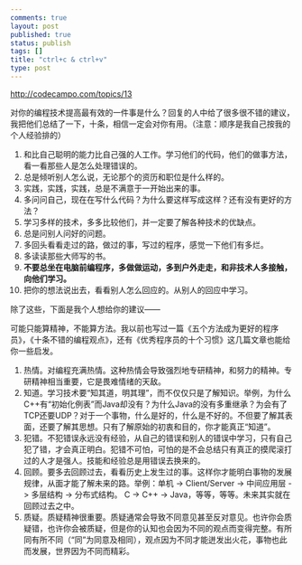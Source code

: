 ```yaml
--- 
comments: true
layout: post
published: true
status: publish
tags: []
title: "ctrl+c & ctrl+v"
type: post
---
```

<a href="http://codecampo.com/topics/13">http://codecampo.com/topics/13</a>

对你的编程技术提高最有效的一件事是什么？回复的人中给了很多很不错的建议，我把他们总结了一下，十条，相信一定会对你有用。（注意：顺序是我自己按我的个人经验排的）
<ol>
<li>和比自己聪明的能力比自己强的人工作。学习他们的代码，他们的做事方法，看一看那些人是怎么处理错误的。</li>
	<li>总是倾听别人怎么说，无论那个的资历和职位是什么样的。</li>
	<li>实践，实践，实践，总是不满意于一开始出来的事。</li>
	<li>多问问自己，现在在写什么代码？为什么要这样写成这样？还有没有更好的方法？</li>
	<li>学习多样的技术，多多比较他们，并一定要了解各种技术的优缺点。</li>
	<li>总是问别人问好的问题。</li>
	<li>多回头看看走过的路，做过的事，写过的程序，感觉一下他们有多烂。</li>
	<li>多读读那些大师写的书。</li>
	<li><strong>不要总坐在电脑前编程序，多做做运动，多到户外走走，和非技术人多接触，向他们学习。</strong></li>
	<li>把你的想法说出去，看看别人怎么回应的。从别人的回应中学习。</li>
</ol>
除了这些，下面是我个人想给你的建议——

可能只能算精神，不能算方法。我以前也写过一篇《五个方法成为更好的程序员》，《十条不错的编程观点》，还有《优秀程序员的十个习惯》这几篇文章也能给你一些启发。
<ol>
<li>热情。对编程充满热情。这种热情会导致强烈地专研精神，和努力的精神。专研精神相当重要，它是畏难情绪的天敌。</li>
	<li>知道。学习技术要“知其道，明其理”，而不仅仅只是了解知识。举例，为什么C++有“初始化例表”而Java却没有？为什么Java的没有多重继承？为会有了TCP还要UDP？对于一个事物，什么是好的，什么是不好的。不但要了解其表面，还要了解其思想。只有了解原始的初衷和目的，你才能真正“知道”。</li>
	<li>犯错。不犯错误永远没有经验，从自己的错误和别人的错误中学习，只有自己犯了错，才会真正明白。犯错不可怕，可怕的是不会总结只有真正的摸爬滚打过的人才是强人。技能和经验总是用错误去换来的。</li>
	<li>回顾。要多去回顾过去，看看历史上发生过的事。这样你才能明白事物的发展规律，从面才能了解未来的路。举例：单机
-> Client/Server -> 中间应用层 -> 多层结构 -> 分布式结构。 C -> C++ ->
Java，等等，等等。未来其实就在回顾过去之中。</li>
	<li>质疑。质疑精神很重要。质疑通常会导致不同意见甚至反对意见。也许你会质疑错，也许你会被质疑，但是你的认知也会因为不同的观点而变得完整。有所同有所不同（“同”为同意及相同），观点因为不同才能迸发出火花，事物也此而发展，世界因为不同而精彩。</li>
</ol>
